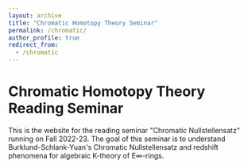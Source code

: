 ```yaml
---
layout: archive
title: "Chromatic Homotopy Theory Seminar"
permalink: /chromatic/
author_profile: true
redirect_from:
  - /chromatic
---
```


Chromatic Homotopy Theory Reading Seminar
======

This is the website for the reading seminar "Chromatic Nullstellensatz" running on Fall 2022-23.
The goal of this seminar is to understand Burklund-Schlank-Yuan's Chromatic Nullstellensatz and redshift phenomena for algebraic K-theory of E∞-rings.



